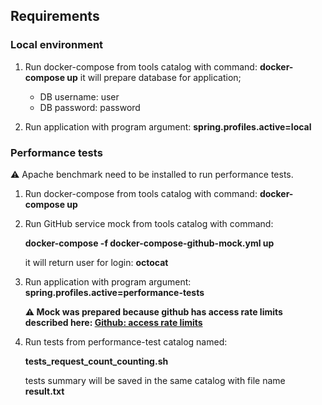 ## Requirements

### Local environment

1. Run docker-compose from tools catalog with command:
   <b>docker-compose up</b> 
   it will prepare database for application;
   
   * DB username: user
   * DB password: password
   
2. Run application with program argument:
   <b> spring.profiles.active=local </b>
   
### Performance tests

⚠️  Apache benchmark need to be installed to run performance tests.

1. Run docker-compose from tools catalog with command:
      <b>docker-compose up</b>
   
2. Run GitHub service mock from tools catalog with command:

   <b> docker-compose -f docker-compose-github-mock.yml up </b>

   it will return user for login: <b> octocat </b>

3. Run application with program argument:
   <b> spring.profiles.active=performance-tests </b>
   




   <b> ⚠️ Mock was prepared because github has access rate limits described here: 
   <a href="https://docs.github.com/en/rest/overview/resources-in-the-rest-api#rate-limiting "> Github: access rate 
   limits </a>
   </b>

3. Run tests from performance-test catalog named:

   <b> tests_request_count_counting.sh </b>
   
   tests summary will be saved in the same catalog with file name <b> result.txt </b>